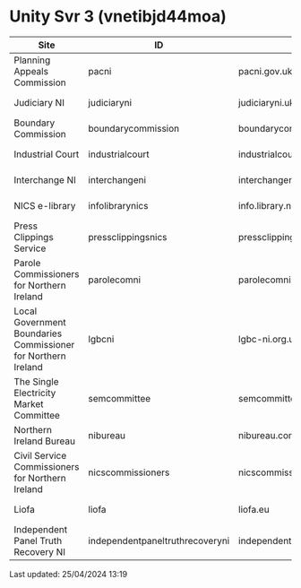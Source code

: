 # Unity Svr 3 (vnetibjd44moa)

 | Site                                                          | ID | URL | Status | Default |
|---------------------------------------------------------------| --- | --- | --- | --- |
| Planning Appeals Commission                                   | pacni | pacni.gov.uk | ![#e8f5e9](https://placehold.co/140x30/c8e6c9/1b5e20.png?text=Production&font=source-sans-pro) |   |
| Judiciary NI                                                  | judiciaryni | judiciaryni.uk | ![#e8f5e9](https://placehold.co/140x30/c8e6c9/1b5e20.png?text=Production&font=source-sans-pro) |   |
| Boundary Commission                                           | boundarycommission | boundarycommission.org.uk | ![#e8f5e9](https://placehold.co/140x30/c8e6c9/1b5e20.png?text=Production&font=source-sans-pro) | ![#e8f5e9](https://placehold.co/80x30/c8e6c9/1b5e20.png?text=Yes&font=source-sans-pro) |
| Industrial  Court                                             | industrialcourt | industrialcourt.gov.uk | ![#e8f5e9](https://placehold.co/140x30/c8e6c9/1b5e20.png?text=Production&font=source-sans-pro) |   |
| Interchange NI                                                | interchangeni | interchangeni.org.uk | ![#e8f5e9](https://placehold.co/140x30/c8e6c9/1b5e20.png?text=Production&font=source-sans-pro) |   |
| NICS e-library                                                | infolibrarynics | info.library.nics.gov.uk | ![#e8f5e9](https://placehold.co/140x30/c8e6c9/1b5e20.png?text=Production&font=source-sans-pro) |   |
| Press Clippings Service                                       | pressclippingsnics | pressclippings.nics.gov.uk | ![#e8f5e9](https://placehold.co/140x30/c8e6c9/1b5e20.png?text=Production&font=source-sans-pro) |   |
| Parole Commissioners for Northern Ireland                     | parolecomni | parolecomni.org.uk | ![#e8f5e9](https://placehold.co/140x30/c8e6c9/1b5e20.png?text=Production&font=source-sans-pro) |   |
| Local Government Boundaries Commissioner for Northern Ireland | lgbcni | lgbc-ni.org.uk | ![#e8f5e9](https://placehold.co/140x30/c8e6c9/1b5e20.png?text=Production&font=source-sans-pro) |   |
| The Single Electricity Market Committee                       | semcommittee | semcommittee.com | ![#e8f5e9](https://placehold.co/140x30/c8e6c9/1b5e20.png?text=Production&font=source-sans-pro) |   |
| Northern Ireland Bureau                                       | nibureau | nibureau.com | ![#e8f5e9](https://placehold.co/140x30/c8e6c9/1b5e20.png?text=Production&font=source-sans-pro) |   |
| Civil Service Commissioners for Northern Ireland              | nicscommissioners | nicscommissioners.org | ![#e8f5e9](https://placehold.co/140x30/c8e6c9/1b5e20.png?text=Production&font=source-sans-pro) |   |
| Liofa                                                         | liofa | liofa.eu | ![#e8f5e9](https://placehold.co/140x30/c8e6c9/1b5e20.png?text=Production&font=source-sans-pro) |   |
| Independent Panel Truth Recovery NI                           | independentpaneltruthrecoveryni | independentpanel.truthrecoveryni.co.uk | ![#fff3e0](https://placehold.co/140x30/ffe0b2/e65100.png?text=Development&font=source-sans-pro) |   |
Last updated: 25/04/2024 13:19
